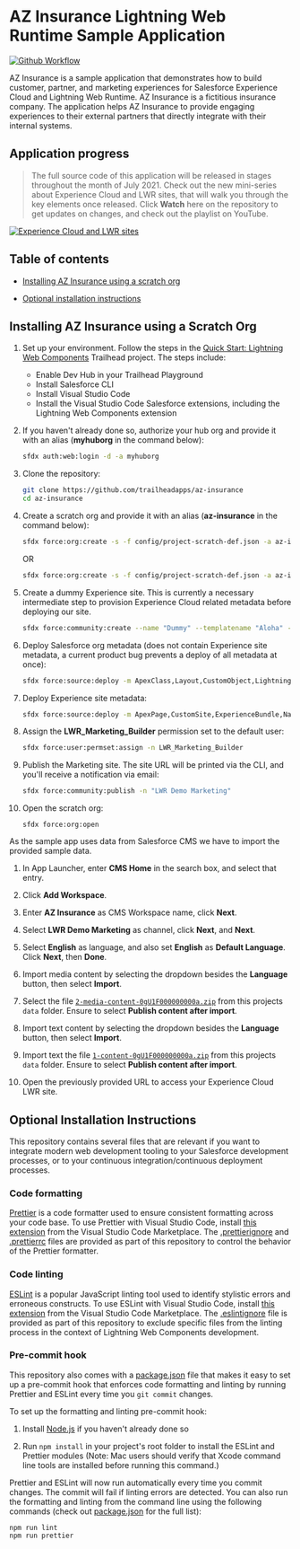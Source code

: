 # AZ Insurance Lightning Web Runtime Sample Application

[![Github Workflow](<https://github.com/trailheadapps/az-insurance/workflows/Salesforce%20DX%20(scratch%20org)/badge.svg?branch=main>)](https://github.com/trailheadapps/az-insurance/actions?query=workflow%3A%22Salesforce+DX+%28scratch+org%29%22)

AZ Insurance is a sample application that demonstrates how to build customer, partner, and marketing experiences for Salesforce Experience Cloud and Lightning Web Runtime. AZ Insurance is a fictitious insurance company. The application helps AZ Insurance to provide engaging experiences to their external partners that directly integrate with their internal systems.

## Application progress

> The full source code of this application will be released in stages throughout the month of July 2021. Check out the new mini-series about Experience Cloud and LWR sites, that will walk you through the key elements once released. Click **Watch** here on the repository to get updates on changes, and check out the playlist on YouTube.

[![Experience Cloud and LWR sites](/images/yt_thumbnail_github.png)](https://www.youtube.com/playlist?list=PLgIMQe2PKPSJXw3x0cPTJhzNyLBgpZV5a)

## Table of contents

-   [Installing AZ Insurance using a scratch org](#installing-az-insurance-using-a-scratch-org)

-   [Optional installation instructions](#optional-installation-instructions)

## Installing AZ Insurance using a Scratch Org

1. Set up your environment. Follow the steps in the [Quick Start: Lightning Web Components](https://trailhead.salesforce.com/content/learn/projects/quick-start-lightning-web-components/) Trailhead project. The steps include:

    -   Enable Dev Hub in your Trailhead Playground
    -   Install Salesforce CLI
    -   Install Visual Studio Code
    -   Install the Visual Studio Code Salesforce extensions, including the Lightning Web Components extension

2. If you haven't already done so, authorize your hub org and provide it with an alias (**myhuborg** in the command below):

    ```zsh
    sfdx auth:web:login -d -a myhuborg
    ```

3. Clone the repository:

    ```zsh
    git clone https://github.com/trailheadapps/az-insurance
    cd az-insurance
    ```

4. Create a scratch org and provide it with an alias (**az-insurance** in the command below):

    ```zsh
    sfdx force:org:create -s -f config/project-scratch-def.json -a az-insurance
    ```
    OR
    ```zsh
   sfdx force:org:create -s -f config/project-scratch-def.json -a az-insurance release=preview
    ```
6. Create a dummy Experience site. This is currently a necessary intermediate step to provision Experience Cloud related metadata before deploying our site.

    ```zsh
    sfdx force:community:create --name "Dummy" --templatename "Aloha" -p "dummy"
    ```

7. Deploy Salesforce org metadata (does not contain Experience site metadata, a current product bug prevents a deploy of all metadata at once):

    ```zsh
    sfdx force:source:deploy -m ApexClass,Layout,CustomObject,LightningComponentBundle,ManagedContentType,CustomObject,StaticResource,CustomTab,PermissionSet,Flow
    ```

8. Deploy Experience site metadata:

    ```zsh
    sfdx force:source:deploy -m ApexPage,CustomSite,ExperienceBundle,NavigationMenu,Network,Profile
    ```

9. Assign the **LWR_Marketing_Builder** permission set to the default user:

    ```zsh
    sfdx force:user:permset:assign -n LWR_Marketing_Builder
    ```

10. Publish the Marketing site. The site URL will be printed via the CLI, and you'll receive a notification via email:

     ```zsh
     sfdx force:community:publish -n "LWR Demo Marketing"
     ```

11. Open the scratch org:

     ```
     sfdx force:org:open
     ```

As the sample app uses data from Salesforce CMS we have to import the provided sample data.

1.  In App Launcher, enter **CMS Home** in the search box, and select that entry.

1.  Click **Add Workspace**.

1.  Enter **AZ Insurance** as CMS Workspace name, click **Next**.

1.  Select **LWR Demo Marketing** as channel, click **Next**, and **Next**.

1.  Select **English** as language, and also set **English** as **Default Language**. Click **Next**, then **Done**.

1.  Import media content by selecting the dropdown besides the **Language** button, then select **Import**.

1.  Select the file [`2-media-content-0gU1F000000000a.zip`](./data/2-media-content-0gU1F000000000a.zip) from this projects `data` folder. Ensure to select **Publish content after import**.

1.  Import text content by selecting the dropdown besides the **Language** button, then select **Import**.

1.  Import text the file [`1-content-0gU1F000000000a.zip`](./data/2-media-content-0gU1F000000000a.zip) from this projects `data` folder. Ensure to select **Publish content after import**.

1.  Open the previously provided URL to access your Experience Cloud LWR site.

## Optional Installation Instructions

This repository contains several files that are relevant if you want to integrate modern web development tooling to your Salesforce development processes, or to your continuous integration/continuous deployment processes.

### Code formatting

[Prettier](https://prettier.io/) is a code formatter used to ensure consistent formatting across your code base. To use Prettier with Visual Studio Code, install [this extension](https://marketplace.visualstudio.com/items?itemName=esbenp.prettier-vscode) from the Visual Studio Code Marketplace. The [.prettierignore](/.prettierignore) and [.prettierrc](/.prettierrc) files are provided as part of this repository to control the behavior of the Prettier formatter.

### Code linting

[ESLint](https://eslint.org/) is a popular JavaScript linting tool used to identify stylistic errors and erroneous constructs. To use ESLint with Visual Studio Code, install [this extension](https://marketplace.visualstudio.com/items?itemName=salesforce.salesforcedx-vscode-lwc) from the Visual Studio Code Marketplace. The [.eslintignore](/.eslintignore) file is provided as part of this repository to exclude specific files from the linting process in the context of Lightning Web Components development.

### Pre-commit hook

This repository also comes with a [package.json](./package.json) file that makes it easy to set up a pre-commit hook that enforces code formatting and linting by running Prettier and ESLint every time you `git commit` changes.

To set up the formatting and linting pre-commit hook:

1. Install [Node.js](https://nodejs.org) if you haven't already done so

1. Run `npm install` in your project's root folder to install the ESLint and Prettier modules (Note: Mac users should verify that Xcode command line tools are installed before running this command.)

Prettier and ESLint will now run automatically every time you commit changes. The commit will fail if linting errors are detected. You can also run the formatting and linting from the command line using the following commands (check out [package.json](./package.json) for the full list):

```
npm run lint
npm run prettier
```
